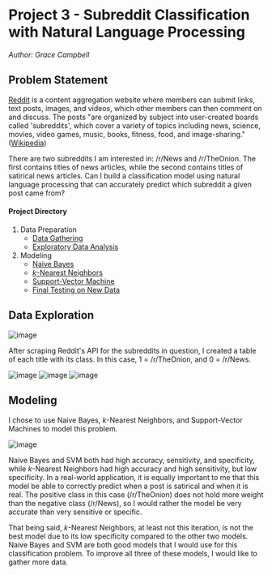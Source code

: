 # Project 3 - Subreddit Classification with Natural Language Processing

*Author: Grace Campbell*


## Problem Statement

[Reddit](https://reddit.com) is a content aggregation website where members can submit links, text posts, images, and videos, which other members can then comment on and discuss. The posts "are organized by subject into user-created boards called 'subreddits', which cover a variety of topics including news, science, movies, video games, music, books, fitness, food, and image-sharing." ([Wikipedia](https://en.wikipedia.org/wiki/Reddit))

There are two subreddits I am interested in: /r/News and /r/TheOnion. The first contains titles of news articles, while the second contains titles of satirical news articles. Can I build a classification model using natural language processing that can accurately predict which subreddit a given post came from?

#### Project Directory
1. Data Preparation 
    - [Data Gathering](http://localhost:8889/notebooks/projects/project_3/data-gathering.ipynb)
    - [Exploratory Data Analysis](http://localhost:8889/notebooks/projects/project_3/exploratory-data-analysis.ipynb)
2. Modeling
    - [Naive Bayes](http://localhost:8889/notebooks/projects/project_3/modeling-naive-bayes.ipynb)
    - [$k$-Nearest Neighbors](http://localhost:8889/notebooks/projects/project_3/modeling-knn.ipynb)
    - [Support-Vector Machine](http://localhost:8889/notebooks/projects/project_3/modeling-svm.ipynb)
    - [Final Testing on New Data](http://localhost:8889/notebooks/projects/project_3/final-models-testing.ipynb)
    
    
## Data Exploration

![image](materials/data)

After scraping Reddit's API for the subreddits in question, I created a table of each title with its class. In this case, 1 = /r/TheOnion, and  0 = /r/News.

![image](materials/fig1)
![image](materials/fig2)
![image](materials/table)

## Modeling

I chose to use Naive Bayes, $k$-Nearest Neighbors, and Support-Vector Machines to model this problem.

![image](materials/metrics)

Naive Bayes and SVM both had high accuracy, sensitivity, and specificity, while $k$-Nearest Neighbors had high accuracy and high sensitivity, but low specificity. In a real-world application, it is equally important to me that this model be able to correctly predict when a post is satirical and when it is real. The positive class in this case (/r/TheOnion) does not hold more weight than the negative class (/r/News), so I would rather the model be very accurate than very sensitive or specific.

That being said, $k$-Nearest Neighbors, at least not this iteration, is not the best model due to its low specificity compared to the other two models. Naive Bayes and SVM are both good models that I would use for this classification problem. To improve all three of these models, I would like to gather more data.
